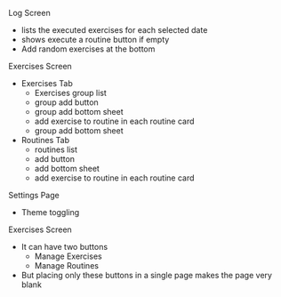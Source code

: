 Log Screen
  * lists the executed exercises for each selected date
  * shows execute a routine button if empty
  * Add random exercises at the bottom

Exercises Screen
  - Exercises Tab
    * Exercises group list
    * group add button
    * group add bottom sheet
    * add exercise to routine in each routine card
    * group add bottom sheet
  - Routines Tab
    * routines list
    * add button
    * add bottom sheet
    * add exercise to routine in each routine card

Settings Page
  * Theme toggling





Exercises Screen
* It can have two buttons
  - Manage Exercises
  - Manage Routines
* But placing only these buttons in a single page makes the page very blank